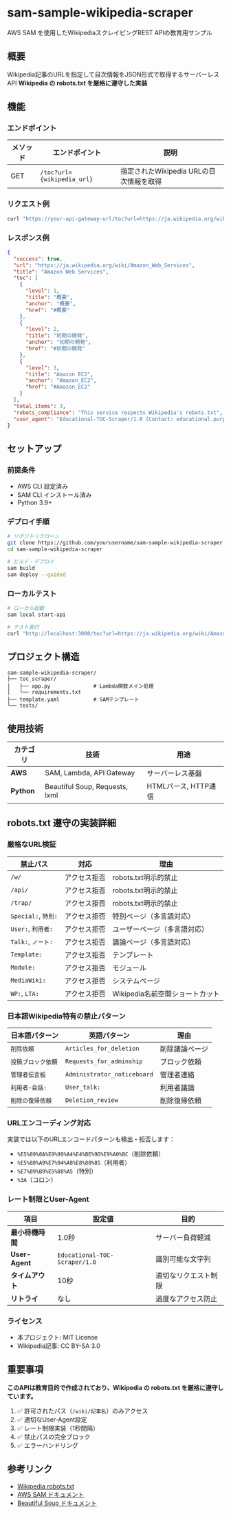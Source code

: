 # sam-sample-wikipedia-scraper

AWS SAM を使用したWikipediaスクレイピングREST APIの教育用サンプル

## 概要

Wikipedia記事のURLを指定して目次情報をJSON形式で取得するサーバーレスAPI
**Wikipedia の robots.txt を厳格に遵守した実装**

## 機能

### エンドポイント

| メソッド | エンドポイント | 説明 |
|---------|---------------|------|
| GET | `/toc?url={wikipedia_url}` | 指定されたWikipedia URLの目次情報を取得 |

### リクエスト例

```bash
curl "https://your-api-gateway-url/toc?url=https://ja.wikipedia.org/wiki/Amazon_Web_Services"
```

### レスポンス例

```json
{
  "success": true,
  "url": "https://ja.wikipedia.org/wiki/Amazon_Web_Services",
  "title": "Amazon Web Services",
  "toc": [
    {
      "level": 1,
      "title": "概要",
      "anchor": "概要",
      "href": "#概要"
    },
    {
      "level": 2,
      "title": "初期の開発",
      "anchor": "初期の開発",
      "href": "#初期の開発"
    },
    {
      "level": 3,
      "title": "Amazon EC2",
      "anchor": "Amazon_EC2",
      "href": "#Amazon_EC2"
    }
  ],
  "total_items": 3,
  "robots_compliance": "This service respects Wikipedia's robots.txt",
  "user_agent": "Educational-TOC-Scraper/1.0 (Contact: educational.purpose@example.com)"
}
```

## セットアップ

### 前提条件
- AWS CLI 設定済み
- SAM CLI インストール済み
- Python 3.9+

### デプロイ手順

```bash
# リポジトリクローン
git clone https://github.com/yourusername/sam-sample-wikipedia-scraper.git
cd sam-sample-wikipedia-scraper

# ビルド・デプロイ
sam build
sam deploy --guided
```

### ローカルテスト

```bash
# ローカル起動
sam local start-api

# テスト実行
curl "http://localhost:3000/toc?url=https://ja.wikipedia.org/wiki/Amazon_Web_Services"
```

## プロジェクト構造

```
sam-sample-wikipedia-scraper/
├── toc_scraper/
│   ├── app.py              # Lambda関数メイン処理
│   └── requirements.txt
├── template.yaml           # SAMテンプレート
└── tests/
```

## 使用技術

| カテゴリ | 技術 | 用途 |
|---------|------|------|
| **AWS** | SAM, Lambda, API Gateway | サーバーレス基盤 |
| **Python** | Beautiful Soup, Requests, lxml | HTMLパース, HTTP通信 |

## robots.txt 遵守の実装詳細

### 厳格なURL検証

| 禁止パス | 対応 | 理由 |
|---------|------|------|
| `/w/` | アクセス拒否 | robots.txt明示的禁止 |
| `/api/` | アクセス拒否 | robots.txt明示的禁止 |
| `/trap/` | アクセス拒否 | robots.txt明示的禁止 |
| `Special:`, `特別:` | アクセス拒否 | 特別ページ（多言語対応） |
| `User:`, `利用者:` | アクセス拒否 | ユーザーページ（多言語対応） |
| `Talk:`, `ノート:` | アクセス拒否 | 議論ページ（多言語対応） |
| `Template:` | アクセス拒否 | テンプレート |
| `Module:` | アクセス拒否 | モジュール |
| `MediaWiki:` | アクセス拒否 | システムページ |
| `WP:`, `LTA:` | アクセス拒否 | Wikipedia名前空間ショートカット |

### 日本語Wikipedia特有の禁止パターン

| 日本語パターン | 英語パターン | 理由 |
|---------------|-------------|------|
| `削除依頼` | `Articles_for_deletion` | 削除議論ページ |
| `投稿ブロック依頼` | `Requests_for_adminship` | ブロック依頼 |
| `管理者伝言板` | `Administrator_noticeboard` | 管理者連絡 |
| `利用者‐会話:` | `User_talk:` | 利用者議論 |
| `削除の復帰依頼` | `Deletion_review` | 削除復帰依頼 |

### URLエンコーディング対応

実装では以下のURLエンコードパターンも検出・拒否します：
- `%E5%89%8A%E9%99%A4%E4%BE%9D%E9%A0%BC`（削除依頼）
- `%E5%88%A9%E7%94%A8%E8%80%85`（利用者）
- `%E7%89%B9%E5%88%A5`（特別）
- `%3A`（コロン）

### レート制限とUser-Agent

| 項目 | 設定値 | 目的 |
|------|--------|------|
| **最小待機時間** | 1.0秒 | サーバー負荷軽減 |
| **User-Agent** | `Educational-TOC-Scraper/1.0` | 識別可能な文字列 |
| **タイムアウト** | 10秒 | 適切なリクエスト制限 |
| **リトライ** | なし | 過度なアクセス防止 |

### ライセンス
- 本プロジェクト: MIT License
- Wikipedia記事: CC BY-SA 3.0

## 重要事項

**このAPIは教育目的で作成されており、Wikipedia の robots.txt を厳格に遵守しています。**

1. ✅ 許可されたパス（`/wiki/記事名`）のみアクセス
2. ✅ 適切なUser-Agent設定
3. ✅ レート制限実装（1秒間隔）
4. ✅ 禁止パスの完全ブロック
5. ✅ エラーハンドリング

## 参考リンク
- [Wikipedia robots.txt](https://ja.wikipedia.org/robots.txt)
- [AWS SAM ドキュメント](https://docs.aws.amazon.com/serverless-application-model/)
- [Beautiful Soup ドキュメント](https://www.crummy.com/software/BeautifulSoup/bs4/doc/)